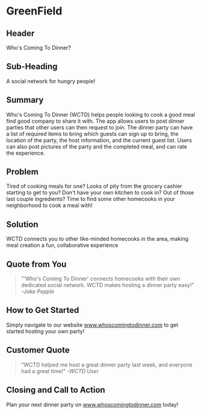 # GreenField #

<!-- 
> This material was originally posted [here](http://www.quora.com/What-is-Amazons-approach-to-product-development-and-product-management). It is reproduced here for posterities sake.

There is an approach called "working backwards" that is widely used at Amazon. They work backwards from the customer, rather than starting with an idea for a product and trying to bolt customers onto it. While working backwards can be applied to any specific product decision, using this approach is especially important when developing new products or features.

For new initiatives a product manager typically starts by writing an internal press release announcing the finished product. The target audience for the press release is the new/updated product's customers, which can be retail customers or internal users of a tool or technology. Internal press releases are centered around the customer problem, how current solutions (internal or external) fail, and how the new product will blow away existing solutions.

If the benefits listed don't sound very interesting or exciting to customers, then perhaps they're not (and shouldn't be built). Instead, the product manager should keep iterating on the press release until they've come up with benefits that actually sound like benefits. Iterating on a press release is a lot less expensive than iterating on the product itself (and quicker!).

If the press release is more than a page and a half, it is probably too long. Keep it simple. 3-4 sentences for most paragraphs. Cut out the fat. Don't make it into a spec. You can accompany the press release with a FAQ that answers all of the other business or execution questions so the press release can stay focused on what the customer gets. My rule of thumb is that if the press release is hard to write, then the product is probably going to suck. Keep working at it until the outline for each paragraph flows. 

Oh, and I also like to write press-releases in what I call "Oprah-speak" for mainstream consumer products. Imagine you're sitting on Oprah's couch and have just explained the product to her, and then you listen as she explains it to her audience. That's "Oprah-speak", not "Geek-speak".

Once the project moves into development, the press release can be used as a touchstone; a guiding light. The product team can ask themselves, "Are we building what is in the press release?" If they find they're spending time building things that aren't in the press release (overbuilding), they need to ask themselves why. This keeps product development focused on achieving the customer benefits and not building extraneous stuff that takes longer to build, takes resources to maintain, and doesn't provide real customer benefit (at least not enough to warrant inclusion in the press release).
 -->
 
## Header ##
  Who's Coming To Dinner?
  

## Sub-Heading ##
  A social network for hungry people!

## Summary ##
  Who's Coming To Dinner (WCTD) helps people looking to cook a good meal find good company to share it with. The app allows users to post dinner parties that other users can then request to join. The dinner party can have a list of required items to bring which guests can sign up to bring, the location of the party, the host information, and the current guest list. Users can also post pictures of the party and the completed meal, and can rate the experience. 

## Problem ##
  Tired of cooking meals for one? Looks of pity from the grocery cashier starting to get to you? Don't have your own kitchen to cook in? Out of those last couple ingredients? Time to find some other homecooks in your neighborhood to cook a meal with!

## Solution ##
  WCTD connects you to other like-minded homecooks in the area, making meal creation a fun, collaborative experience

## Quote from You ##
  > "'Who's Coming To Dinner' connects homecooks with their own dedicated social network. WCTD makes hosting a dinner party easy!"  <i>-Jake Pepple</i>

## How to Get Started ##
  Simply navigate to our website www.whoscomingtodinner.com to get started hosting your own party!

## Customer Quote ##
  > "WCTD helped me host a great dinner party last week, and everyone had a great time!" <i>-WCTD User</i>

## Closing and Call to Action ##
  Plan your next dinner party on www.whoscomingtodinner.com today!

